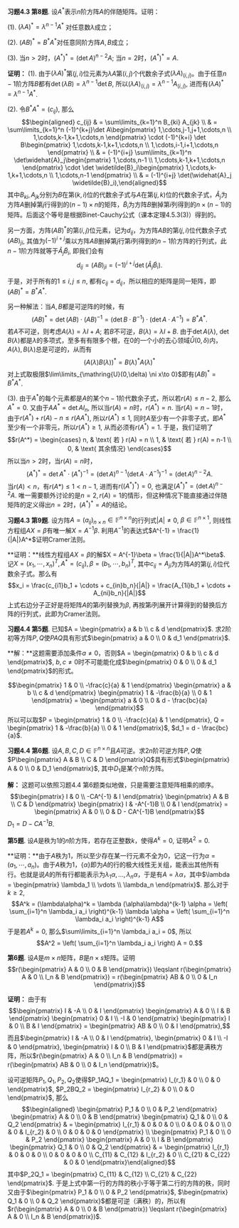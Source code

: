 **习题4.3 第8题**. 设$A^*$表示$n$阶方阵$A$的伴随矩阵。证明：

(1). $(\lambda A)^* = \lambda^{n-1}A^*$ 对任意数$\lambda$成立；

(2). $(AB)^* = B^*A^*$对任意同阶方阵$A,B$成立；

(3). 当$n > 2$时，$(A^*)^* = (\det A)^{n-2}A$;
当$n = 2$时，$(A^*)^* = A$.

**证明：** (1).
由于$(\lambda A)^*$第$(j,i)$位元素为$\lambda A$第$(i,j)$个代数余子式$(\lambda A)_{(i,j)}$。由于任意$n-1$阶方阵$B$都有$\det(\lambda B) = \lambda^{n-1}\det B$,
所以$(\lambda A)_{(i,j)} = \lambda^{n-1} A_{(i,j)}$,
进而有$(\lambda A)^* = \lambda^{n-1}A^*$.

(2). 令$B^*A^* = (c_{ij})$, 那么 $$\begin{aligned}
c_{ij} & = \sum\limits_{k=1}^n B_{ki} A_{jk} \\
& = \sum\limits_{k=1}^n (-1)^{k+j}\det A\begin{pmatrix} 1,\cdots,j-1,j+1,\cdots,n \\ 1,\cdots,k-1,k+1,\cdots,n \end{pmatrix} \cdot (-1)^{k+i} \det B\begin{pmatrix} 1,\cdots,k-1,k+1,\cdots,n \\ 1,\cdots,i-1,i+1,\cdots,n \end{pmatrix} \\
& = (-1)^{i+j} \sum\limits_{k=1}^n \det\widehat{A}_j\begin{pmatrix} 1,\cdots,n-1 \\ 1,\cdots,k-1,k+1,\cdots,n \end{pmatrix} \cdot \det \widetilde{B}_i\begin{pmatrix} 1,\cdots,k-1,k+1,\cdots,n \\ 1,\cdots,n-1 \end{pmatrix} \\
& = (-1)^{i+j} \det(\widehat{A}_j \widetilde{B}_i),\end{aligned}$$
其中$B_{ki}, A_{jk}$分别为$B$在第$(k,i)$位的代数余子式与$A$在第$(j,k)$位的代数余子式，$\widehat{A}_j$为方阵$A$删掉第$j$行得到的$(n-1)\times n$的矩阵，$\widetilde{B}_i$为方阵$B$删掉第$i$列得到的$n\times (n-1)$的矩阵。后面这个等号是根据Binet-Cauchy公式（课本定理4.5.3(3)）得到的。

另一方面，方阵$(AB)^*$的第$(i,j)$位元素，记为$d_{ij}$，为方阵$AB$的第$(j,i)$位代数余子式$(AB)_{ji}$,
其值为$(-1)^{i+j}$乘以方阵$AB$删掉第$j$行第$i$列得到的$n-1$阶方阵的行列式，此$n-1$阶方阵就等于$\widehat{A}_j \widetilde{B}_i$,
即我们会有
$$d_{ij} = (AB)_{ji} = (-1)^{i+j} \det(\widehat{A}_j \widetilde{B}_i).$$

于是，对于所有的$1\leqslant i,j \leqslant n$,
都有$c_{ij} = d_{ij}$，所以相应的矩阵是同一矩阵，即$(AB)^* = B^*A^*$.

另一种解法：当$A,B$都是可逆阵的时候，有
$$(AB)^* = \det(AB) \cdot (AB)^{-1} = (\det B \cdot B^{-1}) \cdot (\det A \cdot A^{-1}) = B^*A^*.$$
若$A$不可逆，则考虑$A(\lambda) = \lambda I + A$;
若$B$不可逆，$B(\lambda) = \lambda I + B$. 由于$\det A(\lambda)$,
$\det B(\lambda)$都是$\lambda$的多项式，至多有有限多个根，在$0$的一个小的去心领域$\mathring{U}(0,\delta)$内，$A(\lambda), B(\lambda)$总是可逆的，从而有
$$(A(\lambda)B(\lambda))^* = B(\lambda)^*A(\lambda)^*$$
对上式取极限$\lim\limits_{\mathring{U}(0,\delta) \ni x\to 0}$即有$(AB)^* = B^*A^*$.

(3).
由于$A^*$的每个元素都是$A$的某个$n-1$阶代数余子式，所以若$r(A)\leqslant n-2$,
那么$A^* = 0$. 又由于$AA^* = \det A I_n$,
所以当$r(A) = n$时，$r(A^*) = n$.
当$r(A) = n-1$时，由于$r(A^*) + r(A) - n \leqslant r(AA^*)$,
所以$r(A^*) \leqslant 1$,
同时$A$至少有一个非零子式，即$A^*$至少有一个非零元，所以$r(A^*) \geqslant 1$,
从而必须有$r(A^*) = 1$. 于是，我们证明了
$$r(A^*) = \begin{cases} n, & \text{ 若 } r(A) = n \\ 1, & \text{ 若 } r(A) = n-1 \\ 0, & \text{ 其余情况} \end{cases}$$
所以当$n > 2$时，当$r(A) = n$时，
$$(A^*)^* = \det A^* \cdot (A^*)^{-1} = (\det A)^{n-1} (\det A \cdot A^{-1})^{-1} = (\det A)^{n-2} A.$$
当$r(A) < n$，有$r(A*) \leqslant 1 < n-1$, 进而有$r((A^*)^*) = 0$,
也满足$(A^*)^* = (\det A)^{n-2}A$.
唯一需要额外讨论的是$n=2, r(A) = 1$的情形，但这种情况下能直接通过伴随矩阵的定义得出$n = 2$时，$(A^*)^* = A$的结论。

**习题4.3 第9题**.
设方阵$A = (a_{ij})_{n\times n} \in \mathbb{F}^{n\times n}$的行列式$|A| \neq 0$,
$\beta\in\mathbb{F}^{n\times 1}$,
则线性方程组$AX=\beta$有唯一解$X = A^{-1}\beta$.
利用$A^{-1}$的表达式$A^{-1} = \frac{1}{|A|}A^*$证明Cramer法则。

**证明：**线性方程组$AX=\beta$的解$X = A^{-1}\beta = \frac{1}{|A|}A^*\beta$.
记$X = (x_1, \cdots, x_n)^T, A^* = (c_{ij}), \beta = (b_1, \cdots, b_n)^T$,
其中$c_{ij} = A_{ji}$为方阵$A$的第$(j,i)$位代数余子式。那么有
$$x_i = \frac{c_{i1}b_1 + \cdots + c_{in}b_n}{|A|} = \frac{A_{1i}b_1 + \cdots + A_{ni}b_n}{|A|}$$
上式右边分子正好是将矩阵$A$的第$i$列替换为$\beta$,
再按第$i$列展开计算得到的替换后方阵的行列式，此即为Cramer法则。

**习题4.4 第5题**.
已知$A = \begin{pmatrix} a & b \\ c & d \end{pmatrix}$.
求2阶初等方阵$P,Q$使$PAQ$具有形式$\begin{pmatrix} a & 0 \\ 0 & d_1 \end{pmatrix}$.

**解：**这题需要添加条件$a\neq 0$，否则$A = \begin{pmatrix} 0 & b \\ c & d \end{pmatrix}$,
$b,c\neq 0$时不可能能化成$\begin{pmatrix} 0 & 0 \\ 0 & d_1 \end{pmatrix}$的形式。

$$\begin{pmatrix} 1 & 0 \\ -\frac{c}{a} & 1 \end{pmatrix} \begin{pmatrix} a & b \\ c & d \end{pmatrix} \begin{pmatrix} 1 & -\frac{b}{a} \\ 0 & 1 \end{pmatrix} = \begin{pmatrix} a & 0 \\ 0 & d - \frac{bc}{a} \end{pmatrix}$$
所以可以取$P = \begin{pmatrix} 1 & 0 \\ -\frac{c}{a} & 1 \end{pmatrix}, Q = \begin{pmatrix} 1 & -\frac{b}{a} \\ 0 & 1 \end{pmatrix}$,
$d_1 = d - \frac{bc}{a}$.

**习题4.4 第6题**.
设$A,B,C,D\in\mathbb{F}^{n\times n}$且$A$可逆。求$2n$阶可逆方阵$P,Q$使$P\begin{pmatrix} A & B \\ C & D \end{pmatrix}Q$具有形式$\begin{pmatrix} A & 0 \\ 0 & D_1 \end{pmatrix}$,
其中$D_1$是某个$n$阶方阵。

**解：** 这题可以依照习题4.4 第6题类似地做，只是需要注意矩阵相乘的顺序。
$$\begin{pmatrix} I & 0 \\ -CA^{-1} & I \end{pmatrix} \begin{pmatrix} A & B \\ C & D \end{pmatrix} \begin{pmatrix} I & -A^{-1}B \\ 0 & I \end{pmatrix} = \begin{pmatrix} A & 0 \\ 0 & D - CA^{-1}B \end{pmatrix}$$
$D_1 = D - CA^{-1}B$.

**第5题**. 设$A$是秩为1的$n$阶方阵，若存在正整数$k$，使得$A^k = 0$,
证明$A^2 = 0$.

**证明：**由于$A$秩为1，所以至少存在某一行元素不全为0，记这一行为$\alpha = (a_1, \cdots, a_n)$。由于$A$秩为1，$\{\alpha\}$即为$A$的行的极大线性无关组，能表出其他所有行。也就是说$A$的所有行都能表示为$\lambda_1\alpha, \ldots, \lambda_n\alpha$，于是有$A = \lambda \alpha$，其中$\lambda = \begin{pmatrix}
\lambda_1 \\ \vdots \\ \lambda_n \end{pmatrix}$. 那么对于$k\geqslant 2$,
$$A^k = (\lambda\alpha)^k = \lambda (\alpha\lambda)^{k-1} \alpha = \left( \sum_{i=1}^n \lambda_i a_i \right)^{k-1} \lambda \alpha = \left( \sum_{i=1}^n \lambda_i a_i \right)^{k-1} A$$
于是若$A^k = 0$, 那么$\sum\limits_{i=1}^n \lambda_i a_i = 0$, 所以
$$A^2 = \left( \sum_{i=1}^n \lambda_i a_i \right) A = 0.$$

**第6题**. 设$A$是$m\times n$矩阵，$B$是$n\times s$矩阵。证明
$$r(\begin{pmatrix} A & 0 \\ 0 & B \end{pmatrix}) \leqslant r(\begin{pmatrix} A & 0 \\ I_n & B \end{pmatrix}) = r(\begin{pmatrix} AB & 0 \\ 0 & I_n \end{pmatrix})$$

**证明：** 由于有
$$\begin{pmatrix} I & -A \\ 0 & I \end{pmatrix} \begin{pmatrix} A & 0 \\ I & B \end{pmatrix} \begin{pmatrix} 0 & I \\ -I & 0 \end{pmatrix} \begin{pmatrix} I & 0 \\ B & I \end{pmatrix} = \begin{pmatrix} AB & 0 \\ 0 & I \end{pmatrix},$$
而且$\begin{pmatrix} I & -A \\ 0 & I \end{pmatrix}, \begin{pmatrix} 0 & I \\ -I & 0 \end{pmatrix}, \begin{pmatrix} I & 0 \\ B & I \end{pmatrix}$都是满秩方阵，所以$r(\begin{pmatrix} A & 0 \\ I_n & B \end{pmatrix}) = r(\begin{pmatrix} AB & 0 \\ 0 & I_n \end{pmatrix})$。

设可逆矩阵$P_1,Q_1,P_2,Q_2$使得$P_1AQ_1 = \begin{pmatrix} I_{r_1} & 0 \\ 0 & 0 \end{pmatrix}$,
$P_2BQ_2 = \begin{pmatrix} I_{r_2} & 0 \\ 0 & 0 \end{pmatrix}$, 那么
$$\begin{aligned}
\begin{pmatrix} P_1 & 0 \\ 0 & P_2 \end{pmatrix} \begin{pmatrix} A & 0 \\ 0 & B \end{pmatrix} \begin{pmatrix} Q_1 & 0 \\ 0 & Q_2 \end{pmatrix} & = \begin{pmatrix} I_{r_1} & 0 & 0 & 0 \\ 0 & 0 & 0 & 0 \\ 0 & 0 & I_{r_2} & 0 \\ 0 & 0 & 0 & 0 \end{pmatrix} \\
\begin{pmatrix} P_1 & 0 \\ 0 & P_2 \end{pmatrix} \begin{pmatrix} A & 0 \\ I & B \end{pmatrix} \begin{pmatrix} Q_1 & 0 \\ 0 & Q_2 \end{pmatrix} & = \begin{pmatrix} I_{r_1} & 0 & 0 & 0 \\ 0 & 0 & 0 & 0 \\ C_{11} & C_{12} & I_{r_2} & 0 \\ C_{21} & C_{22} & 0 & 0 \end{pmatrix}\end{aligned}$$
其中$P_2Q_1 = \begin{pmatrix} C_{11} & C_{12} \\ C_{21} & C_{22} \end{pmatrix}$.
于是上式中第一行的方阵的秩小于等于第二行的方阵的秩，同时又由于$\begin{pmatrix} P_1 & 0 \\ 0 & P_2 \end{pmatrix}$,
$\begin{pmatrix} Q_1 & 0 \\ 0 & Q_2 \end{pmatrix}$都是可逆（满秩）的，所以有$r(\begin{pmatrix} A & 0 \\ 0 & B \end{pmatrix}) \leqslant r(\begin{pmatrix} A & 0 \\ I_n & B \end{pmatrix})$.
